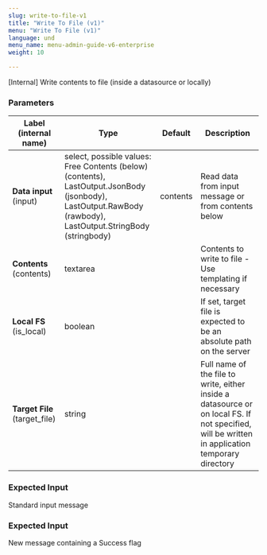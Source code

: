 ```yaml
---
slug: write-to-file-v1
title: "Write To File (v1)"
menu: "Write To File (v1)"
language: und
menu_name: menu-admin-guide-v6-enterprise
weight: 10

---
```


[Internal] Write contents to file (inside a datasource or locally)

### Parameters
|Label (internal name)|Type|Default|Description|
|---|---|---|---|
|**Data input** (input)|select, possible values: Free Contents (below) (contents),<br/>LastOutput.JsonBody (jsonbody),<br/>LastOutput.RawBody (rawbody),<br/>LastOutput.StringBody (stringbody)|contents|Read data from input message or from contents below|
|**Contents** (contents)|textarea|<no value>|Contents to write to file - Use templating if necessary|
|**Local FS** (is_local)|boolean|<no value>|If set, target file is expected to be an absolute path on the server|
|**Target File** (target_file)|string||Full name of the file to write, either inside a datasource or on local FS. If not specified, will be written in application temporary directory|



### Expected Input
Standard input message


### Expected Input
New message containing a Success flag


